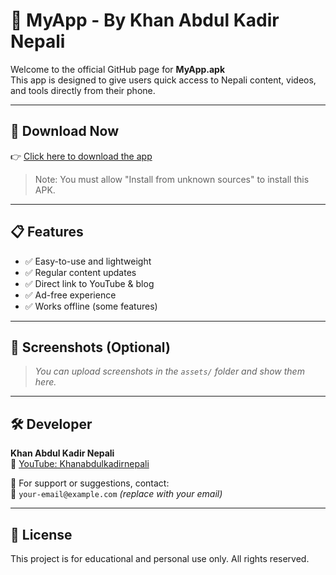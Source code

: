 # 📱 MyApp - By Khan Abdul Kadir Nepali

Welcome to the official GitHub page for **MyApp.apk**  
This app is designed to give users quick access to Nepali content, videos, and tools directly from their phone.

---

## 🔽 Download Now

👉 [Click here to download the app](https://khanabdulkadir.github.io/app-download-site/myapp.apk)

> Note: You must allow "Install from unknown sources" to install this APK.

---

## 📋 Features

- ✅ Easy-to-use and lightweight
- ✅ Regular content updates
- ✅ Direct link to YouTube & blog
- ✅ Ad-free experience
- ✅ Works offline (some features)

---

## 📸 Screenshots (Optional)

> _You can upload screenshots in the `assets/` folder and show them here._

---

## 🛠 Developer

**Khan Abdul Kadir Nepali**  
🎥 [YouTube: Khanabdulkadirnepali](https://youtube.com/@khanabdulkadirnepali)

📩 For support or suggestions, contact:  
📧 `your-email@example.com` *(replace with your email)*

---

## 🔐 License

This project is for educational and personal use only. All rights reserved.
